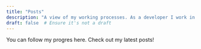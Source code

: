 ```yaml
---
title: "Posts"
description: "A view of my working processes. As a developer I work in many different projects including topics such as Artificial Intelligence (AI), Machine Learning (ML), Web development, Blockchain and many more related subjects. "
draft: false  # Ensure it's not a draft
---
```


You can follow my progres here. Check out my latest posts!